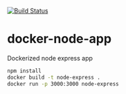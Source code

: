[![Build Status](https://travis-ci.org/docker-locker/docker-node-app.svg?branch=master)](https://travis-ci.org/docker-locker/docker-node-app)
# docker-node-app
Dockerized node express app

```sh
npm install
docker build -t node-express .
docker run -p 3000:3000 node-express
```
